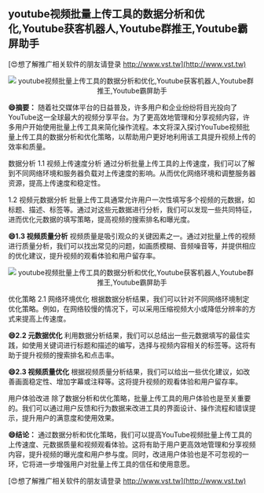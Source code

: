 ## **youtube视频批量上传工具的数据分析和优化,Youtube获客机器人,Youtube群推王,Youtube霸屏助手**

[😍想了解推广相关软件的朋友请登录 http://www.vst.tw](http://www.vst.tw)

 <center><img src="https://vst.tw/MP4/tuiguang/png/7.png" alt="youtube视频批量上传工具的数据分析和优化,Youtube获客机器人,Youtube群推王,Youtube霸屏助手"></center>

**😄摘要：**
随着社交媒体平台的日益普及，许多用户和企业纷纷将目光投向了YouTube这一全球最大的视频分享平台。为了更高效地管理和分享视频内容，许多用户开始使用批量上传工具来简化操作流程。本文将深入探讨YouTube视频批量上传工具的数据分析和优化策略，以帮助用户更好地利用该工具提升视频上传的效率和质量。

数据分析 1.1 视频上传速度分析 通过分析批量上传工具的上传速度，我们可以了解到不同网络环境和服务器负载对上传速度的影响。从而优化网络环境和调整服务器资源，提高上传速度和稳定性。

1.2 视频元数据分析
批量上传工具通常允许用户一次性填写多个视频的元数据，如标题、描述、标签等。通过对这些元数据进行分析，我们可以发现一些共同特征，进而优化元数据的填写策略，提高视频的搜索排名和曝光度。

**😄1.3 视频质量分析**
视频质量是吸引观众的关键因素之一。通过对批量上传的视频进行质量分析，我们可以找出常见的问题，如画质模糊、音频噪音等，并提供相应的优化建议，提升视频的观看体验和用户留存率。

 <center><img src="https://vst.tw/MP4/tuiguang/png/1.png" alt="youtube视频批量上传工具的数据分析和优化,Youtube获客机器人,Youtube群推王,Youtube霸屏助手"></center>

优化策略 2.1 网络环境优化 根据数据分析结果，我们可以针对不同网络环境制定优化策略。例如，在网络较慢的情况下，可以采用压缩视频大小或降低分辨率的方式来提高上传速度。

**😄2.2 元数据优化**
利用数据分析结果，我们可以总结出一些元数据填写的最佳实践，如使用关键词进行标题和描述的编写，选择与视频内容相关的标签等。这将有助于提升视频的搜索排名和点击率。

**😄2.3 视频质量优化**
根据视频质量分析结果，我们可以给出一些优化建议，如改善画面稳定性、增加字幕或注释等。这将提升视频的观看体验和用户留存率。

用户体验改进 除了数据分析和优化策略，批量上传工具的用户体验也是至关重要的。我们可以通过用户反馈和行为数据来改进工具的界面设计、操作流程和错误提示，提升用户的满意度和使用效果。

**😄结论：**
通过数据分析和优化策略，我们可以提高YouTube视频批量上传工具的上传速度、元数据质量和视频观看体验。这将有助于用户更高效地管理和分享视频内容，提升视频的曝光度和用户参与度。同时，改进用户体验也是不可忽视的一环，它将进一步增强用户对批量上传工具的信任和使用意愿。

[😍想了解推广相关软件的朋友请登录 http://www.vst.tw](http://www.vst.tw)



